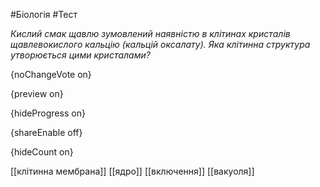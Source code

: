 #Біологія #Тест

*Кислий смак щавлю зумовлений наявністю в клітинах кристалів  щавлевокислого кальцію (кальцій оксалату). Яка клітинна структура  утворюється цими кристалами?*

{noChangeVote on}

{preview on}

{hideProgress on}

{shareEnable off}

{hideCount on}

[[клітинна мембрана]]
[[ядро]]
[[включення]]
[[вакуоля]]
